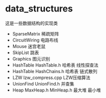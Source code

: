 # data_structures
这是一些数据结构的实现类
* SparseMatrix 稀疏矩阵
* CircuitWiring 电路布线
* Mouse 迷宫老鼠
* SkipList 跳表
* Graphics 图元识别
* HashTable HashTable.h 哈希表  线性探查法
* HashTable HashChains.h 哈希表  链式散列
* LZW lzw_compress.cpp LZW压缩算法
* UnionFind UnionFind.h 并查集
* Heap MaxHeap.h MinHeap.h 最大堆 最小堆

